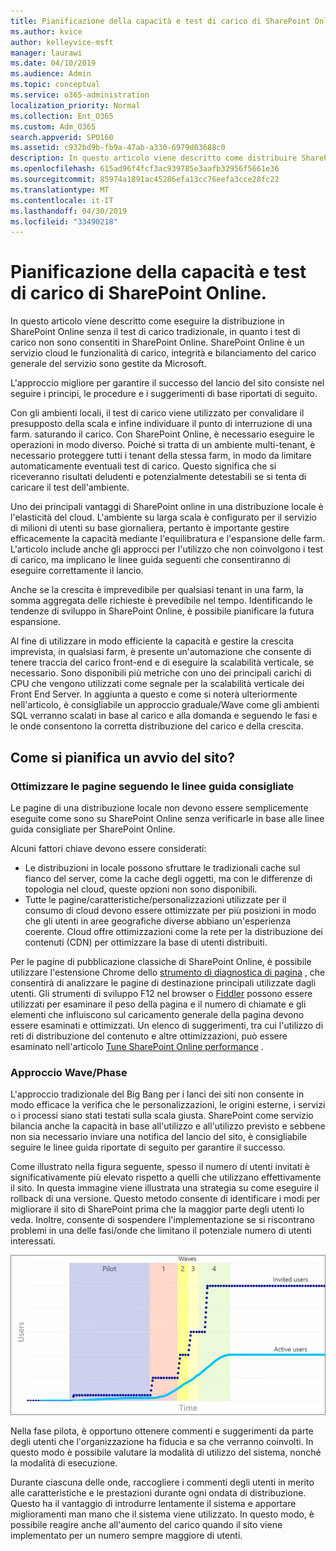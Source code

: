 ```yaml
---
title: Pianificazione della capacità e test di carico di SharePoint Online
ms.author: kvice
author: kelleyvice-msft
manager: laurawi
ms.date: 04/10/2019
ms.audience: Admin
ms.topic: conceptual
ms.service: o365-administration
localization_priority: Normal
ms.collection: Ent_O365
ms.custom: Adm_O365
search.appverid: SPO160
ms.assetid: c932bd9b-fb9a-47ab-a330-6979d03688c0
description: In questo articolo viene descritto come distribuire SharePoint Online senza eseguire il test di carico tradizionale, poiché non è consentito.
ms.openlocfilehash: 615ad96f4fcf3ac939785e3aafb32956f5661e36
ms.sourcegitcommit: 85974a1891ac45286efa13cc76eefa3cce28fc22
ms.translationtype: MT
ms.contentlocale: it-IT
ms.lasthandoff: 04/30/2019
ms.locfileid: "33490218"
---
```

# <a name="capacity-planning-and-load-testing-sharepoint-online"></a>Pianificazione della capacità e test di carico di SharePoint Online.

In questo articolo viene descritto come eseguire la distribuzione in SharePoint Online senza il test di carico tradizionale, in quanto i test di carico non sono consentiti in SharePoint Online. SharePoint Online è un servizio cloud le funzionalità di carico, integrità e bilanciamento del carico generale del servizio sono gestite da Microsoft.
  
L'approccio migliore per garantire il successo del lancio del sito consiste nel seguire i principi, le procedure e i suggerimenti di base riportati di seguito.
  
Con gli ambienti locali, il test di carico viene utilizzato per convalidare il presupposto della scala e infine individuare il punto di interruzione di una farm. saturando il carico. Con SharePoint Online, è necessario eseguire le operazioni in modo diverso. Poiché si tratta di un ambiente multi-tenant, è necessario proteggere tutti i tenant della stessa farm, in modo da limitare automaticamente eventuali test di carico. Questo significa che si riceveranno risultati deludenti e potenzialmente detestabili se si tenta di caricare il test dell'ambiente.
  
Uno dei principali vantaggi di SharePoint online in una distribuzione locale è l'elasticità del cloud. L'ambiente su larga scala è configurato per il servizio di milioni di utenti su base giornaliera, pertanto è importante gestire efficacemente la capacità mediante l'equilibratura e l'espansione delle farm. L'articolo include anche gli approcci per l'utilizzo che non coinvolgono i test di carico, ma implicano le linee guida seguenti che consentiranno di eseguire correttamente il lancio. 
  
Anche se la crescita è imprevedibile per qualsiasi tenant in una farm, la somma aggregata delle richieste è prevedibile nel tempo. Identificando le tendenze di sviluppo in SharePoint Online, è possibile pianificare la futura espansione.
  
Al fine di utilizzare in modo efficiente la capacità e gestire la crescita imprevista, in qualsiasi farm, è presente un'automazione che consente di tenere traccia del carico front-end e di eseguire la scalabilità verticale, se necessario. Sono disponibili più metriche con uno dei principali carichi di CPU che vengono utilizzati come segnale per la scalabilità verticale dei Front End Server. In aggiunta a questo e come si noterà ulteriormente nell'articolo, è consigliabile un approccio graduale/Wave come gli ambienti SQL verranno scalati in base al carico e alla domanda e seguendo le fasi e le onde consentono la corretta distribuzione del carico e della crescita. 
  
## <a name="how-do-i-plan-for-a-site-launch"></a>Come si pianifica un avvio del sito?

### <a name="optimize-pages-by-following-recommended-guidelines"></a>Ottimizzare le pagine seguendo le linee guida consigliate
Le pagine di una distribuzione locale non devono essere semplicemente eseguite come sono su SharePoint Online senza verificarle in base alle linee guida consigliate per SharePoint Online.

Alcuni fattori chiave devono essere considerati:
- Le distribuzioni in locale possono sfruttare le tradizionali cache sul fianco del server, come la cache degli oggetti, ma con le differenze di topologia nel cloud, queste opzioni non sono disponibili.
- Tutte le pagine/caratteristiche/personalizzazioni utilizzate per il consumo di cloud devono essere ottimizzate per più posizioni in modo che gli utenti in aree geografiche diverse abbiano un'esperienza coerente. Cloud offre ottimizzazioni come la rete per la distribuzione dei contenuti (CDN) per ottimizzare la base di utenti distribuiti.

Per le pagine di pubblicazione classiche di SharePoint Online, è possibile utilizzare l'estensione Chrome dello [strumento di diagnostica di pagina](https://aka.ms/perftool) , che consentirà di analizzare le pagine di destinazione principali utilizzate dagli utenti.
Gli strumenti di sviluppo F12 nel browser o [Fiddler](https://www.telerik.com/download/fiddler) possono essere utilizzati per esaminare il peso della pagina e il numero di chiamate e gli elementi che influiscono sul caricamento generale della pagina devono essere esaminati e ottimizzati. Un elenco di suggerimenti, tra cui l'utilizzo di reti di distribuzione del contenuto e altre ottimizzazioni, può essere esaminato nell'articolo [Tune SharePoint Online performance](https://aka.ms/tuneSPO) .

### <a name="wave--phase-approach"></a>Approccio Wave/Phase
L'approccio tradizionale del Big Bang per i lanci dei siti non consente in modo efficace la verifica che le personalizzazioni, le origini esterne, i servizi o i processi siano stati testati sulla scala giusta. SharePoint come servizio bilancia anche la capacità in base all'utilizzo e all'utilizzo previsto e sebbene non sia necessario inviare una notifica del lancio del sito, è consigliabile seguire le linee guida riportate di seguito per garantire il successo.
  
Come illustrato nella figura seguente, spesso il numero di utenti invitati è significativamente più elevato rispetto a quelli che utilizzano effettivamente il sito. In questa immagine viene illustrata una strategia su come eseguire il rollback di una versione. Questo metodo consente di identificare i modi per migliorare il sito di SharePoint prima che la maggior parte degli utenti lo veda. Inoltre, consente di sospendere l'implementazione se si riscontrano problemi in una delle fasi/onde che limitano il potenziale numero di utenti interessati.
  
![Grafico degli utenti invitati e attivi](media/0bc14a20-9420-4986-b9b9-fbcd2c6e0fb9.png)
  
Nella fase pilota, è opportuno ottenere commenti e suggerimenti da parte degli utenti che l'organizzazione ha fiducia e sa che verranno coinvolti. In questo modo è possibile valutare la modalità di utilizzo del sistema, nonché la modalità di esecuzione.
  
Durante ciascuna delle onde, raccogliere i commenti degli utenti in merito alle caratteristiche e le prestazioni durante ogni ondata di distribuzione. Questo ha il vantaggio di introdurre lentamente il sistema e apportare miglioramenti man mano che il sistema viene utilizzato. In questo modo, è possibile reagire anche all'aumento del carico quando il sito viene implementato per un numero sempre maggiore di utenti.
